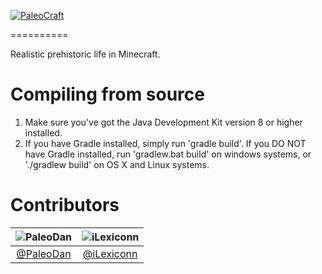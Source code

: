 [<img src="http://i.imgur.com/uD6EFzm.png" alt="PaleoCraft" align="center"/>](https://github.com/PaleoDan/PaleoCraft)

==========

Realistic prehistoric life in Minecraft.

Compiling from source
==========
1. Make sure you've got the Java Development Kit version 8 or higher installed.
2. If you have Gradle installed, simply run 'gradle build'. If you DO NOT have Gradle installed, run 'gradlew.bat build' on windows systems, or './gradlew build' on OS X and Linux systems.

Contributors
==========
|![PaleoDan](https://avatars0.githubusercontent.com/u/19293583?v=3&s=125)|![iLexiconn](https://avatars0.githubusercontent.com/u/5201999?v=3&s=125)|
|:--------:|:--------:|
|[@PaleoDan](https://github.com/PaleoDan)|[@iLexiconn](https://github.com/iLexiconn)|